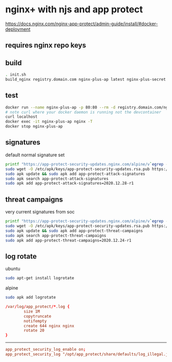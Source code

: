 # nginx+ with njs and app protect
https://docs.nginx.com/nginx-app-protect/admin-guide/install/#docker-deployment
## requires nginx repo keys

## build
```bash
. init.sh
build_nginx registry.domain.com nginx-plus-ap latest nginx-plus-secret
```
## test
```bash
docker run --name nginx-plus-ap -p 80:80 --rm -d registry.domain.com/nginx-plus-ap:latest
# note curl where your docker daemon is running not the devcontainer
curl localhost
docker exec -it nginx-plus-ap nginx -T
docker stop nginx-plus-ap
```

## signatures
default normal signature set
```bash
printf "https://app-protect-security-updates.nginx.com/alpine/v`egrep -o '^[0-9]+\.[0-9]+' /etc/alpine-release`/main\n" | sudo tee -a /etc/apk/repositories
sudo wget -O /etc/apk/keys/app-protect-security-updates.rsa.pub https://cs.nginx.com/static/keys/app-protect-security-updates.rsa.pub
sudo apk update && sudo apk add app-protect-attack-signatures
sudo apk search app-protect-attack-signatures
sudo apk add app-protect-attack-signatures=2020.12.28-r1
```
## threat campaigns
very current signatures from soc
```bash
printf "https://app-protect-security-updates.nginx.com/alpine/v`egrep -o '^[0-9]+\.[0-9]+' /etc/alpine-release`/main\n" | sudo tee -a /etc/apk/repositories
sudo wget -O /etc/apk/keys/app-protect-security-updates.rsa.pub https://cs.nginx.com/static/keys/app-protect-security-updates.rsa.pub
sudo apk update && sudo apk add app-protect-threat-campaigns
sudo apk search app-protect-threat-campaigns
sudo apk add app-protect-threat-campaigns=2020.12.24-r1
```
## log rotate
ubuntu
```bash
sudo apt-get install logrotate
```
alpine
```bash
sudo apk add logrotate
```
```conf
/var/log/app_protect/*.log {
        size 1M
        copytruncate
        notifempty
        create 644 nginx nginx
        rotate 20
}
```
---
```nginx.conf
app_protect_security_log_enable on;
app_protect_security_log "/opt/app_protect/share/defaults/log_illegal.json" /var/log/app_protect/security.log;
```

